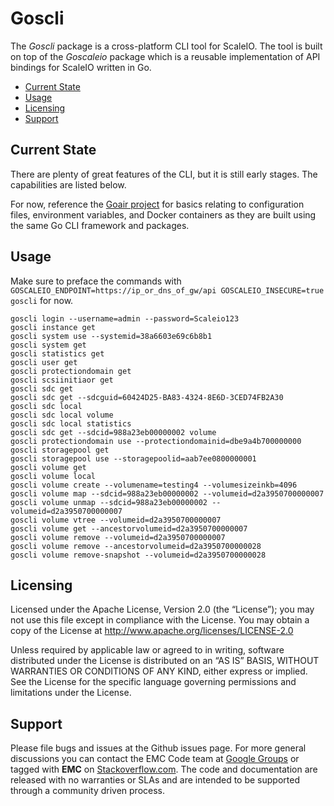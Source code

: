 # Goscli
The *Goscli* package is a cross-platform CLI tool for ScaleIO.  The tool is built on top of the *Goscaleio* package which is a reusable implementation of API bindings for ScaleIO written in Go.


- [Current State](#state)
- [Usage](#usage)
- [Licensing](#licensing)
- [Support](#support)

## <a id="state">Current State</a>

There are plenty of great features of the CLI, but it is still early stages.  The capabilities are listed below.

For now, reference the [Goair project](https://github.com/emccode/goair) for basics relating to configuration files, environment variables, and Docker containers as they are built using the same Go CLI framework and packages.


## <a id="usage">Usage</a>
Make sure to preface the commands with ```GOSCALEIO_ENDPOINT=https://ip_or_dns_of_gw/api GOSCALEIO_INSECURE=true goscli``` for now.

    goscli login --username=admin --password=Scaleio123
    goscli instance get
    goscli system use --systemid=38a6603e69c6b8b1
    goscli system get
    goscli statistics get
    goscli user get
    goscli protectiondomain get
    goscli scsiinitiaor get
    goscli sdc get
    goscli sdc get --sdcguid=60424D25-BA83-4324-8E6D-3CED74FB2A30
    goscli sdc local
    goscli sdc local volume
    goscli sdc local statistics
    goscli sdc get --sdcid=988a23eb00000002 volume
    goscli protectiondomain use --protectiondomainid=dbe9a4b700000000
    goscli storagepool get
    goscli storagepool use --storagepoolid=aab7ee0800000001
    goscli volume get
    goscli volume local
    goscli volume create --volumename=testing4 --volumesizeinkb=4096
    goscli volume map --sdcid=988a23eb00000002 --volumeid=d2a3950700000007
    goscli volume unmap --sdcid=988a23eb00000002 --volumeid=d2a3950700000007
    goscli volume vtree --volumeid=d2a3950700000007
    goscli volume get --ancestorvolumeid=d2a3950700000007
    goscli volume remove --volumeid=d2a3950700000007
    goscli volume remove --ancestorvolumeid=d2a3950700000028
    goscli volume remove-snapshot --volumeid=d2a3950700000028


<a id="licensing">Licensing</a>
---------
Licensed under the Apache License, Version 2.0 (the “License”); you may not use this file except in compliance with the License. You may obtain a copy of the License at <http://www.apache.org/licenses/LICENSE-2.0>

Unless required by applicable law or agreed to in writing, software distributed under the License is distributed on an “AS IS” BASIS, WITHOUT WARRANTIES OR CONDITIONS OF ANY KIND, either express or implied. See the License for the specific language governing permissions and limitations under the License.

<a id="support">Support</a>
-------
Please file bugs and issues at the Github issues page. For more general discussions you can contact the EMC Code team at <a href="https://groups.google.com/forum/#!forum/emccode-users">Google Groups</a> or tagged with **EMC** on <a href="https://stackoverflow.com">Stackoverflow.com</a>. The code and documentation are released with no warranties or SLAs and are intended to be supported through a community driven process.
